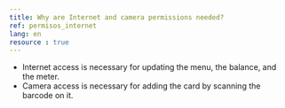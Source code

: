 ```yaml
---
title: Why are Internet and camera permissions needed?
ref: permisos_internet
lang: en
resource : true
---
```


* Internet access is necessary for updating the menu, the balance, and the meter.
* Camera access is necessary for adding the card by scanning the barcode on it.